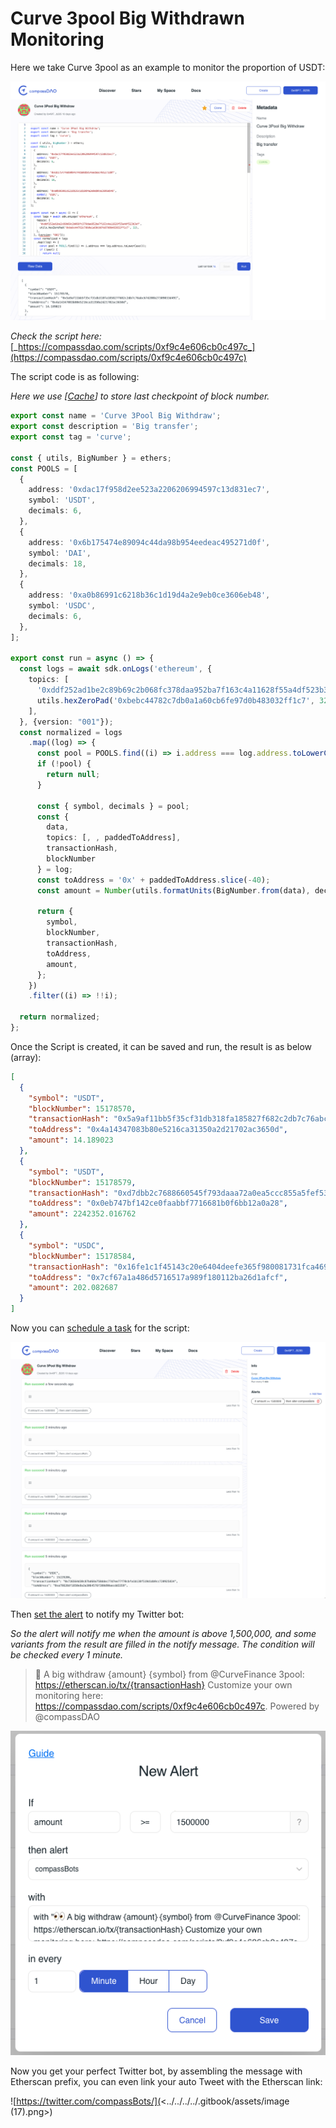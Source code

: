 # Curve 3pool Big Withdrawn Monitoring

Here we take Curve 3pool as an example to monitor the proportion of  USDT:

![](<../../../../.gitbook/assets/image (12) (1).png>)

_Check the script here:_ [_https://compassdao.com/scripts/0xf9c4e606cb0c497c_](https://compassdao.com/scripts/0xf9c4e606cb0c497c)

The script code is as following:

_Here we use \[_[_Cache_](../../devs-documentation.md)_] to store last checkpoint of block number._

```typescript
export const name = 'Curve 3Pool Big Withdraw';
export const description = 'Big transfer';
export const tag = 'curve';

const { utils, BigNumber } = ethers;
const POOLS = [
  {
    address: '0xdac17f958d2ee523a2206206994597c13d831ec7',
    symbol: 'USDT',
    decimals: 6,
  },
  {
    address: '0x6b175474e89094c44da98b954eedeac495271d0f',
    symbol: 'DAI',
    decimals: 18,
  },
  {
    address: '0xa0b86991c6218b36c1d19d4a2e9eb0ce3606eb48',
    symbol: 'USDC',
    decimals: 6,
  },
];

export const run = async () => {
  const logs = await sdk.onLogs('ethereum', {
    topics: [
      '0xddf252ad1be2c89b69c2b068fc378daa952ba7f163c4a11628f55a4df523b3ef',
      utils.hexZeroPad('0xbebc44782c7db0a1a60cb6fe97d0b483032ff1c7', 32),
    ],
  }, {version: "001"});
  const normalized = logs
    .map((log) => {
      const pool = POOLS.find((i) => i.address === log.address.toLowerCase());
      if (!pool) {
        return null;
      }

      const { symbol, decimals } = pool;
      const {
        data,
        topics: [, , paddedToAddress],
        transactionHash,
        blockNumber
      } = log;
      const toAddress = '0x' + paddedToAddress.slice(-40);
      const amount = Number(utils.formatUnits(BigNumber.from(data), decimals));

      return {
        symbol,
        blockNumber,
        transactionHash,
        toAddress,
        amount,
      };
    })
    .filter((i) => !!i);

  return normalized;
};
```

Once the Script is created, it can be saved and run, the result is as below (array):

```json
[
  {
    "symbol": "USDT",
    "blockNumber": 15178570,
    "transactionHash": "0x5a9af11bb5f35cf31db318fa185827f682c2db7c76abc67d208b27309033d491",
    "toAddress": "0x4a14347083b80e5216ca31350a2d21702ac3650d",
    "amount": 14.189023
  },
  {
    "symbol": "USDT",
    "blockNumber": 15178579,
    "transactionHash": "0xd7dbb2c7688660545f793daaa72a0ea5ccc855a5fef535ce1bfbfcf8aa52f3ae",
    "toAddress": "0x0eb747bf142ce0faabbf7716681b0f6bb12a0a28",
    "amount": 2242352.016762
  },
  {
    "symbol": "USDC",
    "blockNumber": 15178584,
    "transactionHash": "0x16fe1c1f45143c20e6404deefe365f980081731fca4693dc0d6fa6687c1ec93b",
    "toAddress": "0x7cf67a1a486d5716517a989f180112ba26d1afcf",
    "amount": 202.082687
  }
]
```

Now you can [schedule a task](../../for-all-users/schedule-tasks.md) for the script:

![](<../../../../.gitbook/assets/image (11) (1).png>)

Then [set the alert](../../for-all-users/set-alerts.md) to notify my Twitter bot:

_So the alert will notify me when the amount is above 1,500,000, and some variants from the result are filled in the notify message. The condition will be checked every 1 minute._

> 👀 A big withdraw {amount} {symbol} from @CurveFinance 3pool: https://etherscan.io/tx/{transactionHash} Customize your own monitoring here: https://compassdao.com/scripts/0xf9c4e606cb0c497c. Powered by @compassDAO

![](<../../../../.gitbook/assets/image (18) (1).png>)

Now you get your perfect Twitter bot, by assembling the message with Etherscan prefix, you can even link your auto Tweet with the Etherscan link:

![https://twitter.com/compassBots/](<../../../../.gitbook/assets/image (17).png>)
